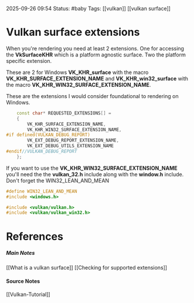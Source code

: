 2025-09-26 09:54
Status: #baby 
Tags: [[vulkan]] [[vulkan surface]]
# Vulkan surface extensions

When you're rendering you need at least 2 extensions. One for accessing the **VkSurfaceKHR** which is a platform agnostic surface. Two the platform specific extension.  

These are 2 for Windows **VK_KHR_surface** with the macro **VK_KHR_SURFACE_EXTENSION_NAME** and **VK_KHR_win32_surface** with the macro **VK_KHR_WIN32_SURFACE_EXTENSION_NAME**.

These are the extensions I would consider foundational to rendering on Windows.

```c++
    const char* REQUESTED_EXTENSIONS[] =
    {
        VK_KHR_SURFACE_EXTENSION_NAME,
        VK_KHR_WIN32_SURFACE_EXTENSION_NAME,
#if defined(VULKAN_DEBUG_REPORT)
        VK_EXT_DEBUG_REPORT_EXTENSION_NAME,
        VK_EXT_DEBUG_UTILS_EXTENSION_NAME
#endif//VULKAN_DEBUG_REPORT
    };
```

If you want to use the **VK_KHR_WIN32_SURFACE_EXTENSION_NAME** you'll need the the **vulkan_32.h** include along with the **window.h** include. Don't forget the WIN32_LEAN_AND_MEAN

```c++
#define WIN32_LEAN_AND_MEAN
#include <windows.h>

#include <vulkan/vulkan.h>
#include <vulkan/vulkan_win32.h>
```

# References
##### Main Notes
[[What is a vulkan surface]]
[[Checking for supported extensions]]
#### Source Notes
[[Vulkan-Tutorial]]
